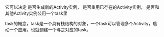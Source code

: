 它可以决定
是否生成新的Activity实例，
是否重用已存在的Activity实例，
是否和其他Activity实例公用一个task里


task的概念，task是一个具有栈结构的对象，一个task可以管理多个Activity，启动一个应用，也就创建一个与之对应的task。
